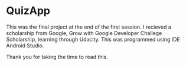 # QuizApp

This was the final project at the end of the first session. I recieved a scholarship from Google, Grow with Google Developer Challege Scholarship, learning through Udacity. This was programmed using IDE Android Studio.

Thank you for taking the time to read this.
